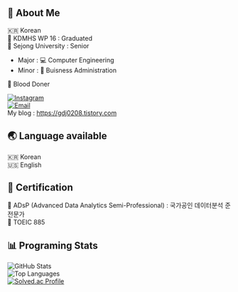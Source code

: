## 🚀 About Me  
🇰🇷 Korean  
🔹 KDMHS WP 16 : Graduated  
🔹 Sejong University : Senior  
  - Major : 💻 Computer Engineering
  - Minor : 💼 Buisness Administration
    
🔹 Blood Doner 

[![Instagram](https://img.shields.io/badge/Instagram-E4405F?style=flat-square&logo=instagram&logoColor=white)](https://www.instagram.com/gdj0208/)  
[![Email](https://img.shields.io/badge/Email-D14836?style=flat-square&logo=gmail&logoColor=white)](mailto:gdjsun@naver.com)  
My blog : https://gdj0208.tistory.com  

## 🌏 Language available  
🇰🇷 Korean  
🇺🇸 English  


## 📝 Certification
🔹 ADsP (Advanced Data Analytics Semi-Professional) : 국가공인 데이터분석 준전문가  
🔹 TOEIC 885  



## 📊 Programing Stats  
![GitHub Stats](https://github-readme-stats.vercel.app/api?username=gdj0208&show_icons=true&theme=radical)  
![Top Languages](https://github-readme-stats.vercel.app/api/top-langs/?username=gdj0208&layout=compact&theme=radical)  
[![Solved.ac Profile](http://mazassumnida.wtf/api/generate_badge?boj=gdj0208)](https://solved.ac/gdj0208)  

